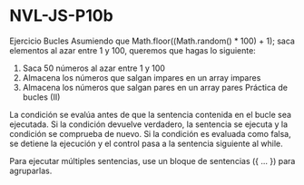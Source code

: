 # NVL-JS-P10b
Ejercicio Bucles
Asumiendo que Math.floor((Math.random() * 100) + 1); saca elementos al azar entre 1 y 100, queremos que hagas lo siguiente:
 
1.	Saca 50 números al azar entre 1 y 100
2.	Almacena los números que salgan impares en un array impares
3.	Almacena los números que salgan pares en un array pares
Práctica de bucles (II)

La condición se evalúa antes de que la sentencia contenida en el bucle sea ejecutada. 
Si la condición devuelve verdadero, la sentencia se ejecuta y la condición se comprueba de nuevo. 
Si la condición es evaluada como falsa, se detiene la ejecución y el control pasa a la sentencia siguiente al while.

Para ejecutar múltiples sentencias, use un bloque de sentencias ({ ... }) para agruparlas.
